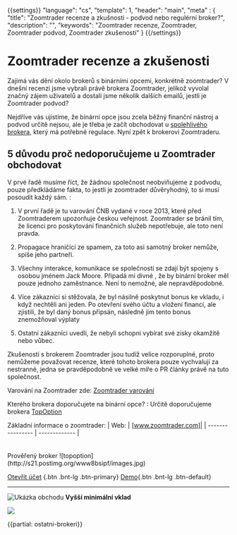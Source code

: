 {{settings}}
  "language": "cs",
  "template": 1,
  "header": "main",
  "meta" : {
    "title": "Zoomtrader recenze a zkušnosti - podvod nebo regulérní broker?",
    "description": "",
    "keywords": "Zoomtrader recenze, Zoomtrader, Zoomtrader podvod, Zoomtrader zkušenosti"
  }
{{/settings}}

<div class="row">
<div class="col-md-9" role="main" markdown="1">

# Zoomtrader recenze a zkušenosti


Zajímá vás dění okolo brokerů s binárními opcemi, konkrétně zoomtrader? V dnešní recenzi jsme vybrali právě brokera Zoomtrader,  jelikož vyvolal značný zájem uživatelů a dostali jsme několik dalších emailů, jestli je Zoomtrader podvod? 

Nejdříve vás ujístíme, že binární opce jsou zcela běžný finanční nástroj a podvod určitě nejsou, ale je třeba je začít obchodovat u [spolehlivého brokera](http://www.forexsrovnavac.cz/topoption), který má potřebné regulace. Nyní zpět k brokerovi Zoomtraderu.


## 5 důvodu proč nedoporučujeme u Zoomtrader obchodovat

V prvé řadě musíme říct, že žádnou společnost neobviňujeme z podvodu, pouze předkládáme fakta, to jestli je zoomtrader důvěryhodný, to si musí posoudit každý sám.
:  


1. V první řadě je tu varování ČNB vydané v roce 2013, které před Zoomtraderem upozorňuje českou veřejnost. Zoomtrader se bránil tím, že licenci pro poskytování finančních služeb nepotřebuje, ale toto není pravda.

2. Propagace hraničící ze spamem, za toto asi samotný broker nemůže, spíše jeho partneři.

3. Všechny interakce, komunikace se společností se zdají být spojeny s osobou jménem Jack Moore. Připadá mi divné , že by binární  broker měl pouze jednoho zaměstnance. Není to nemožné, ale nepravděpodobné.

4. Více zákazníci si stěžovala, že byl násilně poskytnut bonus ke vkladu, i když nechtěli ani jeden. Po otevření svého účtu a vložení financí, ale zjistili, že byl daný bonus připsán, následně jim tento bonus znemožňoval výplaty

5. Ostatní zákazníci uvedli, že nebyli schopni vybírat své zisky okamžitě nebo vůbec.

Zkušenosti s brokerem Zoomtrader jsou tudíž velice rozporuplné, proto nemůžeme považovat recenze, které tohoto brokera pouze vychvalují za nestranné, jedna se pravděpodobně ve velké míře o PR články právě na tuto společnost.

Varování na Zoomtrader zde: [Zoomtrader varování](http://www.cnb.cz/cs/spotrebitel/ochrana_spotrebitele/upozorneni/upozorneni_zoompartners.html)

Kterého brokera doporučujete na binární opce?
:   Určitě doporučujeme brokera [TopOption](http://blog.forexsrovnavac.cz/topoption "TopOption")

Základní informace o zoomtrader:
| Web:     |   [www.zoomtrader.com]|
| ---------------- | ------------- |






</div>
<div class="col-md-3" markdown="1">
<div class="well" markdown="1" style="margin-top: 2.5em">
Prověřený broker
![topoption](http://s21.postimg.org/www8bsipf/images.jpg)  

[Otevřít účet](http://serv.markets.com/promoRedirect?key=ej0xMzY5NDc4OSZsPTEzNjk0Nzg3JnA9MTAxNjA%3D "Registrace") {.btn .bnt-lg .btn-primary} [Demo](http://serv.markets.com/promoRedirect?key=ej0xMzY5NDc4OSZsPTEzNjk0Nzg3JnA9MTAxNjA%3D "Demo účet"){.btn .bnt-lg .btn-default}

</div>
<div class="container-fluid" markdown="1">

- - -
</div>
<div class="container-fluid" markdown="1">

![Ukázka obchodu](http://s16.postimg.org/kwlkxzd75/1402286495_2.png)     **Vyšší minimální vklad**

</div>
<div class="container-fluid" markdown="1">

<a href="http://serv.markets.com/promoRedirect?key=ej0xMzY5NDc4OSZsPTEzNjk0Nzg3JnA9MTAxNjA%3D"  target="_blank">
 <img src="http://blog.forexsrovnavac.cz/wp-content/uploads/2014/10/informace.png" width="" height=""/>

</a>

</div>
</div>
</div>

{{partial: ostatni-brokeri}}